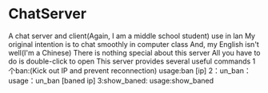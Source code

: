 # ChatServer
A chat server and client(Again, I am a middle school student)
use in lan
My original intention is to chat smoothly in computer class
And, my English isn't well(I'm a Chinese)
There is nothing special about this server
All you have to do is double-click to open
This server provides several useful commands
1个ban:(Kick out IP and prevent reconnection)
usage:ban [ip]
2：un_ban：
usage：un_ban [baned ip]
3:show_baned:
usage:show_baned
